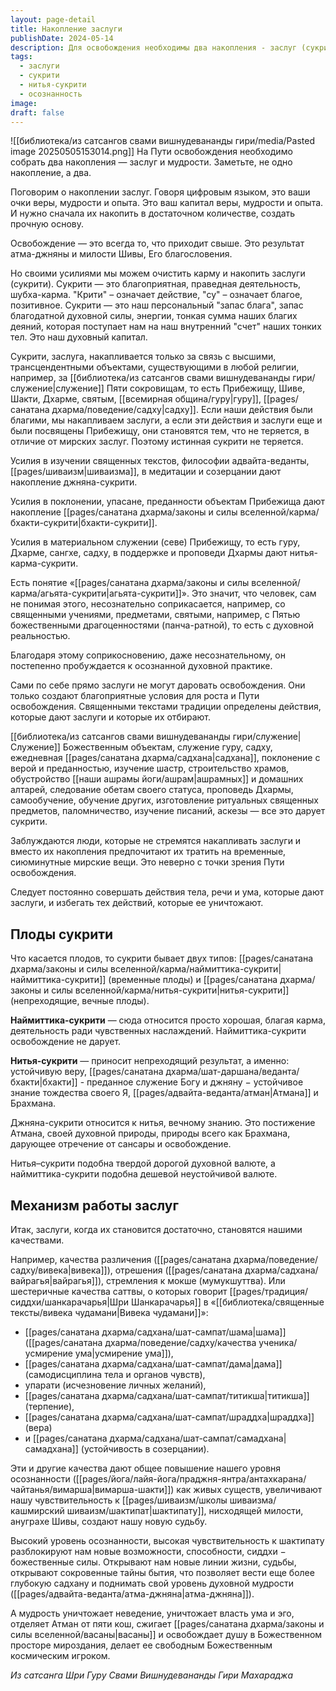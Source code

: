 ```yaml
---
layout: page-detail
title: Накопление заслуги
publishDate: 2024-05-14
description: Для освобождения необходимы два накопления - заслуг (сукрити) и мудрости. Заслуги - это духовный капитал, накапливаемый через служение, практику, изучение и преданность высшим объектам. Сукрити бывают временными (наймиттика) и вечными (нитья), только последние ведут к устойчивой вере, бхакти и джняне. Заслуги формируют духовные качества, повышают осознанность и чувствительность к милости, что открывает путь к мудрости и освобождению.
tags:
  - заслуги
  - сукрити
  - нитья-сукрити
  - осознанность
image: 
draft: false
---
```

![[библиотека/из сатсангов свами вишнудевананды гири/media/Pasted image 20250505153014.png]]
 На Пути освобождения необходимо собрать два накопления — заслуг и мудрости. Заметьте, не одно накопление, а два.

 Поговорим о накоплении заслуг. Говоря цифровым языком, это ваши очки веры, мудрости и опыта. Это ваш капитал веры, мудрости и опыта. И нужно сначала их накопить в достаточном количестве, создать прочную основу.

 Освобождение — это всегда то, что приходит свыше. Это результат атма-джняны и милости Шивы, Его благословения.

 Но своими усилиями мы можем очистить карму и накопить заслуги (сукрити). Сукрити — это благоприятная, праведная деятельность, шубха-карма. "Крити" – означает действие, "су" – означает благое, позитивное. Сукрити — это наш персональный "запас блага", запас благодатной духовной силы, энергии, тонкая сумма наших благих деяний, которая поступает нам на наш внутренний "счет" наших тонких тел. Это наш духовный капитал.

 Сукрити, заслуга, накапливается только за связь с высшими, трансцендентными объектами, существующими в любой религии, например, за [[библиотека/из сатсангов свами вишнудевананды гири/служение|служение]] Пяти сокровищам, то есть Прибежищу, Шиве, Шакти, Дхарме, святым, [[всемирная община/гуру|гуру]], [[pages/санатана дхарма/поведение/садху|садху]]. Если наши действия были благими, мы накапливаем заслуги, а если эти действия и заслуги еще и были посвящены Прибежищу, они становятся тем, что не теряется, в отличие от мирских заслуг. Поэтому истинная сукрити не теряется.

 Усилия в изучении священных текстов, философии адвайта-веданты, [[pages/шиваизм|шиваизма]], в медитации и созерцании дают накопление джняна-сукрити.

 Усилия в поклонении, упасане, преданности объектам Прибежища дают накопление [[pages/санатана дхарма/законы и силы вселенной/карма/бхакти-сукрити|бхакти-сукрити]].

 Усилия в материальном служении (севе) Прибежищу, то есть гуру, Дхарме, сангхе, садху, в поддержке и проповеди Дхармы дают нитья-карма-сукрити.

 Есть понятие «[[pages/санатана дхарма/законы и силы вселенной/карма/агьята-сукрити|агьята-сукрити]]». Это значит, что человек, сам не понимая этого, несознательно соприкасается, например, со священными учениями, предметами, святыми, например, с Пятью божественными драгоценностями (панча-ратной), то есть с духовной реальностью.

 Благодаря этому соприкосновению, даже несознательному, он постепенно пробуждается к осознанной духовной практике.

 Сами по себе прямо заслуги не могут даровать освобождения. Они только создают благоприятные условия для роста и Пути освобождения. Священными текстами традиции определены действия, которые дают заслуги и которые их отбирают.

 [[библиотека/из сатсангов свами вишнудевананды гири/служение|Служение]] Божественным объектам, служение гуру, садху, ежедневная [[pages/санатана дхарма/садхана|садхана]], поклонение с верой и преданностью, изучение шастр, строительство храмов, обустройство [[наши ашрамы йоги/ашрам|ашрамных]] и домашних алтарей, следование обетам своего статуса, проповедь Дхармы, самообучение, обучение других, изготовление ритуальных священных предметов, паломничество, изучение писаний, аскезы — все это дарует сукрити.

 Заблуждаются люди, которые не стремятся накапливать заслуги и вместо их накопления предпочитают их тратить на временные, сиюминутные мирские вещи. Это неверно с точки зрения Пути освобождения.

 Следует постоянно совершать действия тела, речи и ума, которые дают заслуги, и избегать тех действий, которые ее уничтожают.

## Плоды сукрити

 Что касается плодов, то сукрити бывает двух типов: [[pages/санатана дхарма/законы и силы вселенной/карма/наймиттика-сукрити|наймиттика-сукрити]] (временные плоды) и [[pages/санатана дхарма/законы и силы вселенной/карма/нитья-сукрити|нитья-сукрити]] (непреходящие, вечные плоды).

**Наймиттика-сукрити** — сюда относится просто хорошая, благая карма, деятельность ради чувственных наслаждений. Наймиттика-сукрити освобождение не дарует.

**Нитья-сукрити** — приносит непреходящий результат, а именно: устойчивую веру, [[pages/санатана дхарма/шат-даршана/веданта/бхакти|бхакти]] - преданное служение Богу и джняну − устойчивое знание тождества своего Я, [[pages/адвайта-веданта/атман|Атмана]] и Брахмана.

 Джняна-сукрити относится к нитья, вечному знанию. Это постижение Атмана, своей духовной природы, природы всего как Брахмана, дарующее отречение от сансары и освобождение.

 Нитья–сукрити подобна твердой дорогой духовной валюте, а наймиттика-сукрити подобна дешевой неустойчивой валюте.

## Механизм работы заслуг

 Итак, заслуги, когда их становится достаточно, становятся нашими качествами.

 Например, качества различения ([[pages/санатана дхарма/поведение/садху/вивека|вивека]]), отрешения ([[pages/санатана дхарма/садхана/вайрагья|вайрагья]]), стремления к мокше (мумукшуттва). Или шестеричные качества саттвы, о которых говорит  [[pages/традиция/сиддхи/шанкарачарья|Шри Шанкарачарья]] в «[[библиотека/священные тексты/вивека чудамани|Вивека чудамани]]»:

* [[pages/санатана дхарма/садхана/шат-сампат/шама|шама]] ([[pages/санатана дхарма/поведение/садху/качества ученика/усмирение ума|усмирение ума]]),
* [[pages/санатана дхарма/садхана/шат-сампат/дама|дама]] (самодисциплина тела и органов чувств),
* упарати (исчезновение личных желаний),
* [[pages/санатана дхарма/садхана/шат-сампат/титикша|титикша]] (терпение),
* [[pages/санатана дхарма/садхана/шат-сампат/шраддха|шраддха]] (вера)
* и [[pages/санатана дхарма/садхана/шат-сампат/самадхана|самадхана]] (устойчивость в созерцании).

 Эти и другие качества дают общее повышение нашего уровня осознанности ([[pages/йога/лайя-йога/праджня-янтра/антахкарана/чайтанья/вимарша|вимарша-шакти]]) как живых существ, увеличивают нашу чувствительность к [[pages/шиваизм/школы шиваизма/кашмирский шиваизм/шактипат|шактипату]], нисходящей милости, ануграхе Шивы, создают нашу новую судьбу.

 Высокий уровень осознанности, высокая чувствительность к шактипату разблокируют нам новые возможности, способности, сиддхи − божественные силы. Открывают нам новые линии жизни, судьбы, открывают сокровенные тайны бытия, что позволяет вести еще более глубокую садхану и поднимать свой уровень духовной мудрости ([[pages/адвайта-веданта/атма-джняна|атма-джняна]]).

 А мудрость уничтожает неведение, уничтожает власть ума и эго, отделяет Атман от пяти кош, сжигает [[pages/санатана дхарма/законы и силы вселенной/васаны|васаны]] и освобождает душу в Божественном просторе мироздания, делает ее свободным Божественным космическим игроком.

*Из сатсанга Шри Гуру Свами Вишнудевананды Гири Махараджа*